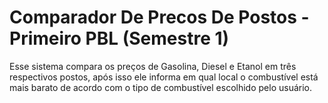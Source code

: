 # Comparador De Precos De Postos - Primeiro PBL (Semestre 1)
 Esse sistema compara os preços de Gasolina, Diesel e Etanol em três respectivos postos, após isso ele informa em qual local o combustível está mais barato de acordo com o tipo de combustível escolhido pelo usuário.
